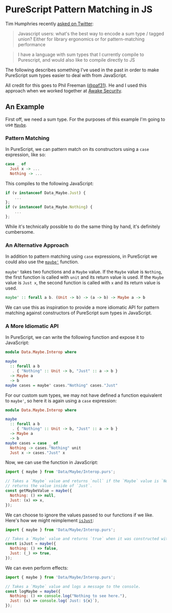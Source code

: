 # PureScript Pattern Matching in JS

Tim Humphries recently [asked on Twitter](https://twitter.com/thumphriees/status/925526349393027072):

> Javascript users: what's the best way to encode a sum type / tagged union? Either for library ergonomics or for pattern-matching performance

> I have a language with sum types that I currently compile to Purescript, and would also like to compile directly to JS

The following describes something I've used in the past in order to make PureScript sum types easier to deal with from JavaScript.

All credit for this goes to Phil Freeman ([@paf31](https://github.com/paf31)). He and I used this approach when we worked together at [Awake Security](https://awakesecurity.com/).

## An Example

First off, we need a sum type. For the purposes of this example I'm going to use [`Maybe`](https://pursuit.purescript.org/packages/purescript-maybe/3.0.0/docs/Data.Maybe#t:Maybe).


### Pattern Matching

In PureScript, we can pattern match on its constructors using a `case` expression, like so:

```purescript
case _ of
  Just x -> ...
  Nothing -> ...
```

This compiles to the following JavaScript:

```javascript
if (v instanceof Data_Maybe.Just) {
    ...
};
if (v instanceof Data_Maybe.Nothing) {
    ...
};
```

While it's technically possible to do the same thing by hand, it's definitely cumbersome.


### An Alternative Approach

In addition to pattern matching using `case` expressions, in PureScript we could also use the [`maybe'`](https://pursuit.purescript.org/packages/purescript-maybe/3.0.0/docs/Data.Maybe#v:maybe') function.

`maybe'` takes two functions and a `Maybe` value. If the `Maybe` value is `Nothing`, the first function is called with `unit` and its return value is used. If the `Maybe` value is `Just x`, the second function is called with `x` and its return value is used.

```purescript
maybe' :: forall a b. (Unit -> b) -> (a -> b) -> Maybe a -> b
```

We can use this as inspiration to provide a more idiomatic API for pattern matching against constructors of PureScript sum types in JavaScript.


### A More Idiomatic API

In PureScript, we can write the following function and expose it to JavaScript:

```purescript
module Data.Maybe.Interop where

maybe
  :: forall a b
   . { "Nothing" :: Unit -> b, "Just" :: a -> b }
  -> Maybe a
  -> b
maybe cases = maybe' cases."Nothing" cases."Just"
```

For our custom sum types, we may not have defined a function equivalent to `maybe'`, so here it is again using a `case` expression:

```purescript
module Data.Maybe.Interop where

maybe
  :: forall a b
   . { "Nothing" :: Unit -> b, "Just" :: a -> b }
  -> Maybe a
  -> b
maybe cases = case _ of
  Nothing -> cases."Nothing" unit
  Just x -> cases."Just" x
```

Now, we can use the function in JavaScript:

```javascript
import { maybe } from 'Data/Maybe/Interop.purs';

// Takes a `Maybe` value and returns `null` if the `Maybe` value is `Nothing`, or
// returns the value inside of `Just`.
const getMaybeValue = maybe({
  Nothing: () => null,
  Just: (x) => x,
});
```

We can choose to ignore the values passed to our functions if we like. Here's how we might reimplement [`isJust`](https://pursuit.purescript.org/packages/purescript-maybe/3.0.0/docs/Data.Maybe#v:isJust):

```javascript
import { maybe } from 'Data/Maybe/Interop.purs';

// Takes a `Maybe` value and returns `true` when it was constructed with `Just`.
const isJust = maybe({
  Nothing: () => false,
  Just: (_) => true,
});
```

We can even perform effects:

```javascript
import { maybe } from 'Data/Maybe/Interop.purs';

// Takes a `Maybe` value and logs a message to the console.
const logMaybe = maybe({
  Nothing: () => console.log("Nothing to see here."),
  Just: (x) => console.log(`Just: ${x}`),
});
```
